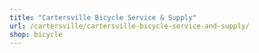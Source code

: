 ```yaml
---
title: "Cartersville Bicycle Service & Supply"
url: /cartersville/cartersville-bicycle-service-and-supply/
shop: bicycle
---
```

